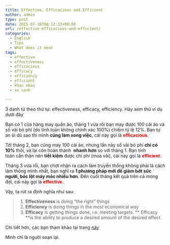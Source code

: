 ```yaml
---
title: Effective, Efficacious and Efficient
author: admin
type: post
date: 2015-07-16T06:12:33+00:00
url: /effective-efficacious-and-efficient/
categories:
  - English
  - Tips
  - What does it mean
tags:
  - effective
  - effectiveness
  - efficacious
  - efficacy
  - efficiency
  - efficient
  - khac nhau
  - so sanh

---
```

3 danh từ theo thứ tự: effectiveness, efficacy, efficiency. Hãy xem thử ví dụ dưới đây

Bạn có 1 cửa hàng may quần áo, tháng 1 vừa rồi bạn may được 100 cái áo và số vải bỏ phí (do tính toán không chính xác 100%) chiếm tỷ lệ 12%. Bạn tự an ủi dù sao thì mình **cũng làm xong việc**, cái này gọi là <span style="color: #ff0000;"><strong>efficacious</strong></span>.

Tới tháng 2, bạn cũng may 100 cái áo, nhưng lần này số vải bỏ phí **chỉ có 10%** thôi, và lại còn hoàn thành  **nhanh hơn** so với tháng 1. Bạn tính toán cẩn thận nên **tiết kiệm** được chi phí (mua vải), cái này gọi là <span style="color: #ff0000;"><strong>efficient</strong></span>.

Tháng 3 vừa rồi, bạn chợt nhận ra cách làm truyền thống không phải là cách làm thông minh nhất, bạn nghĩ ra **1 phương pháp mới để giảm bớt sức người, bóc lột máy móc nhiều hơn**. Đến cuối tháng kết quả trên cả mong đợi, cái này gọi là <span style="color: #ff0000;"><strong>effective</strong></span>.

Vậy, ta rút ra định nghĩa như sau:

>   1. **Effectiveness** is doing &#8220;the right&#8221; things
>   2. **Efficiency** is doing things in the most economical way
>   3. **<span title="Ефикасност е постигането на целта, способността да<br /><br />
достигнем желаното количество ефект или успех.">Efficacy</span>** <span title="Ефикасност е постигането на целта, способността да<br /><br />
достигнем желаното количество ефект или успех.">is getting things done, i.e. meeting targets. </span>** <span title="Ефикасност е постигането на целта, способността да<br /><br />
достигнем желаното количество ефект или успех.">Efficacy </span>**<span title="Ефикасност е постигането на целта, способността да<br /><br />
достигнем желаното количество ефект или успех.">is the ability to produce a desired amount of the desired effect</span>

Chi tiết hơn, các bạn tham khảo tại trang [này][1]

Mình chỉ là người soạn lại.

 [1]: https://keydifferences.com/difference-between-efficiency-and-effectiveness.html
